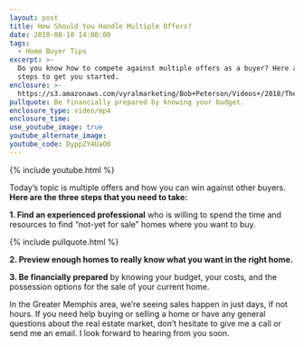 ```yaml
---
layout: post
title: How Should You Handle Multiple Offers?
date: 2018-08-10 14:00:00
tags:
  - Home Buyer Tips
excerpt: >-
  Do you know how to compete against multiple offers as a buyer? Here are three
  steps to get you started.
enclosure: >-
  https://s3.amazonaws.com/vyralmarketing/Bob+Peterson/Videos+/2018/The+Peterson+Team-+Multiple+Offers.mp4
pullquote: Be financially prepared by knowing your budget.
enclosure_type: video/mp4
enclosure_time:
use_youtube_image: true
youtube_alternate_image:
youtube_code: DyppZY4UaO0
---
```


{% include youtube.html %}

Today’s topic is multiple offers and how you can win against other buyers. **Here are the three steps that you need to take:&nbsp;**

**1. Find an experienced professional** who is willing to spend the time and resources to find “not-yet for sale” homes where you want to buy.

{% include pullquote.html %}

**2. Preview enough homes to really know what you want in the right home.**

**3. Be financially prepared** by knowing your budget, your costs, and the possession options for the sale of your current home.

In the Greater Memphis area, we’re seeing sales happen in just days, if not hours. If you need help buying or selling a home or have any general questions about the real estate market, don’t hesitate to give me a call or send me an email. I look forward to hearing from you soon.